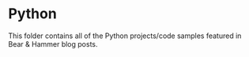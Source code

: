 # Python
This folder contains all of the Python projects/code samples featured in Bear &amp; Hammer blog posts.